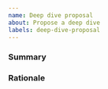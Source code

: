 ```yaml
---
name: Deep dive proposal
about: Propose a deep dive
labels: deep-dive-proposal
---
```


### Summary
<!--
Please provide a brief summary of what you want the types team to cover.
-->


### Rationale
<!--
Why is this an important topic to cover? For example, does align with
types team goals or is this important for the wider community?
-->
